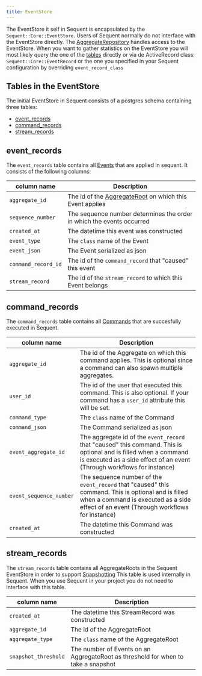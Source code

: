 ```yaml
---
title: EventStore
---
```


The EventStore it self in Sequent is encapsulated by the `Sequent::Core::EventStore`.
Users of Sequent normally do not interface with the EventStore directly. The [AggregateRepository](aggregate-repository.html)
handles access to the EventStore.
When you want to gather statistics on the EventStore you will most likely query the one of the [tables](#tables-in-the-eventstore) directly or via de
ActiveRecord class: `Sequent::Core::EventRecord` or the one you specified in your Sequent configuration by
overriding `event_record_class`

## Tables in the EventStore

The initial EventStore in Sequent consists of a postgres schema containing three tables:

- [event_records](#event_records)
- [command_records](#command_records)
- [stream_records](#stream_records)


## event_records

The `event_records` table contains all [Events](event.html) that are applied in sequent. It consists of the following columns:

|column name        | Description
|-------------------|----------------------------------------------------------------------|
`aggregate_id`      | The id of the [AggregateRoot](aggregate-root.html) on which this Event applies
`sequence_number`   | The sequence number determines the order in which the events occurred
`created_at`        | The datetime this event was constructed
`event_type`        | The `class` name of the Event
`event_json`        | The Event serialized as json
`command_record_id` | The id of the `command_record` that "caused" this event
`stream_record`     | The id of the `stream_record` to which this Event belongs

## command_records

The `command_records` table contains all [Commands](command.html) that are succesfully executed in Sequent.

|column name            | Description
|-----------------------|----------------------------------------------------------------------|
`aggregate_id`          | The id of the Aggregate on which this command applies. This is optional since a command can also spawn multiple aggregates.
`user_id`               | The id of the user that executed this command. This is also optional. If your command has a `user_id` attribute this will be set.
`command_type`          | The `class` name of the Command
`command_json`          | The Command serialized as json
`event_aggregate_id`    | The aggregate id of the `event_record` that "caused" this command. This is optional and is filled when a command is executed as a side effect of an event (Through workflows for instance)
`event_sequence_number` | The sequence number of the `event_record` that "caused" this command. This is optional and is filled when a command is executed as a side effect of an event (Through workflows for instance)
`created_at`            | The datetime this Command was constructed

## stream_records

The `stream_records` table contains all AggregateRoots in the Sequent EventStore in order to support [Snapshotting](snapshotting.html)
This table is used internally in Sequent. When you use Sequent in your project you do not need to interface with this table.

|column name        | Description
|-------------------|----------------------------------------------------------------------|
`created_at`        | The datetime this StreamRecord was constructed
`aggregate_id`      | The id of the AggregateRoot
`aggregate_type`    | The `class` name of the AggregateRoot
`snapshot_threshold`| The number of Events on an AggregateRoot as threshold for when to take a snapshot
